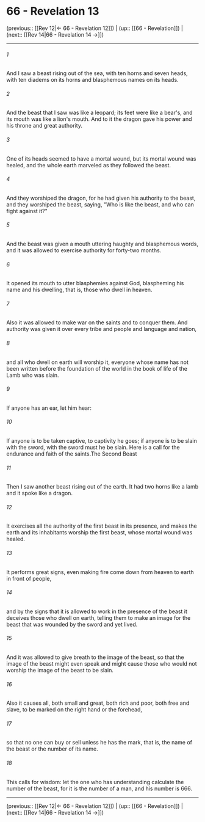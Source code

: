 # 66 - Revelation 13

(previous:: [[Rev 12|← 66 - Revelation 12]]) | (up:: [[66 - Revelation]]) | (next:: [[Rev 14|66 - Revelation 14 →]])

***


###### 1 
And I saw a beast rising out of the sea, with ten horns and seven heads, with ten diadems on its horns and blasphemous names on its heads. 

###### 2 
And the beast that I saw was like a leopard; its feet were like a bear's, and its mouth was like a lion's mouth. And to it the dragon gave his power and his throne and great authority. 

###### 3 
One of its heads seemed to have a mortal wound, but its mortal wound was healed, and the whole earth marveled as they followed the beast. 

###### 4 
And they worshiped the dragon, for he had given his authority to the beast, and they worshiped the beast, saying, "Who is like the beast, and who can fight against it?" 

###### 5 
And the beast was given a mouth uttering haughty and blasphemous words, and it was allowed to exercise authority for forty-two months. 

###### 6 
It opened its mouth to utter blasphemies against God, blaspheming his name and his dwelling, that is, those who dwell in heaven. 

###### 7 
Also it was allowed to make war on the saints and to conquer them. And authority was given it over every tribe and people and language and nation, 

###### 8 
and all who dwell on earth will worship it, everyone whose name has not been written before the foundation of the world in the book of life of the Lamb who was slain. 

###### 9 
If anyone has an ear, let him hear: 

###### 10 
If anyone is to be taken captive, to captivity he goes; if anyone is to be slain with the sword, with the sword must he be slain. Here is a call for the endurance and faith of the saints.The Second Beast 

###### 11 
Then I saw another beast rising out of the earth. It had two horns like a lamb and it spoke like a dragon. 

###### 12 
It exercises all the authority of the first beast in its presence, and makes the earth and its inhabitants worship the first beast, whose mortal wound was healed. 

###### 13 
It performs great signs, even making fire come down from heaven to earth in front of people, 

###### 14 
and by the signs that it is allowed to work in the presence of the beast it deceives those who dwell on earth, telling them to make an image for the beast that was wounded by the sword and yet lived. 

###### 15 
And it was allowed to give breath to the image of the beast, so that the image of the beast might even speak and might cause those who would not worship the image of the beast to be slain. 

###### 16 
Also it causes all, both small and great, both rich and poor, both free and slave, to be marked on the right hand or the forehead, 

###### 17 
so that no one can buy or sell unless he has the mark, that is, the name of the beast or the number of its name. 

###### 18 
This calls for wisdom: let the one who has understanding calculate the number of the beast, for it is the number of a man, and his number is 666.

***

(previous:: [[Rev 12|← 66 - Revelation 12]]) | (up:: [[66 - Revelation]]) | (next:: [[Rev 14|66 - Revelation 14 →]])

